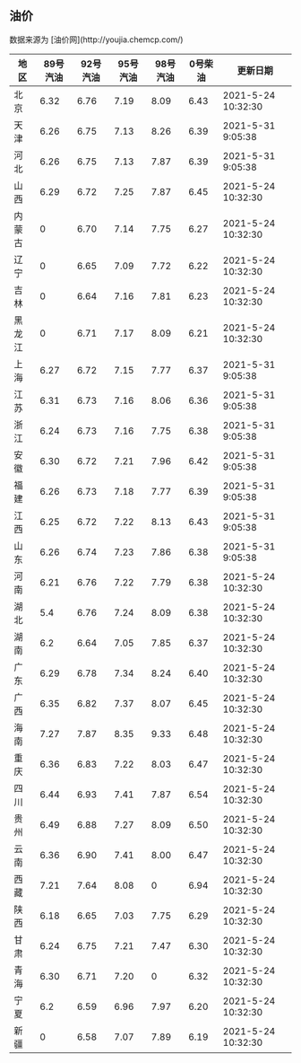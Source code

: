 
<!DOCTYPE html>
<html lang="zh-cn">
<head>
<link href="https://cdn.jsdelivr.net/gh/RookieFanzk/link/github.css" rel="stylesheet">
</head>

<body>
<h2>油价</h2>
<p>数据来源为 [油价网](http://youjia.chemcp.com/) </p>
<table>
<thead>
<tr>
<th>地区</th>
<th>89号汽油</th>
<th>92号汽油</th>
<th>95号汽油</th>
<th>98号汽油</th>
<th>0号柴油</th>
<th>更新日期</th>
</tr>
</thead>
<tbody>
<tr>
<td>北京</td>
<td>6.32</td>
<td>6.76</td>
<td>7.19</td>
<td>8.09</td>
<td>6.43</td>
<td>2021-5-24 10:32:30</td>
</tr>
<tr>
<td>天津</td>
<td>6.26</td>
<td>6.75</td>
<td>7.13</td>
<td>8.26</td>
<td>6.39</td>
<td>2021-5-31 9:05:38</td>
</tr>
<tr>
<td>河北</td>
<td>6.26</td>
<td>6.75</td>
<td>7.13</td>
<td>7.87</td>
<td>6.39</td>
<td>2021-5-31 9:05:38</td>
</tr>
<tr>
<td>山西</td>
<td>6.29</td>
<td>6.72</td>
<td>7.25</td>
<td>7.87</td>
<td>6.45</td>
<td>2021-5-24 10:32:30</td>
</tr>
<tr>
<td>内蒙古</td>
<td>0</td>
<td>6.70</td>
<td>7.14</td>
<td>7.75</td>
<td>6.27</td>
<td>2021-5-24 10:32:30</td>
</tr>
<tr>
<td>辽宁</td>
<td>0</td>
<td>6.65</td>
<td>7.09</td>
<td>7.72</td>
<td>6.22</td>
<td>2021-5-24 10:32:30</td>
</tr>
<tr>
<td>吉林</td>
<td>0</td>
<td>6.64</td>
<td>7.16</td>
<td>7.81</td>
<td>6.23</td>
<td>2021-5-24 10:32:30</td>
</tr>
<tr>
<td>黑龙江</td>
<td>0</td>
<td>6.71</td>
<td>7.17</td>
<td>8.09</td>
<td>6.21</td>
<td>2021-5-24 10:32:30</td>
</tr>
<tr>
<td>上海</td>
<td>6.27</td>
<td>6.72</td>
<td>7.15</td>
<td>7.77</td>
<td>6.37</td>
<td>2021-5-31 9:05:38</td>
</tr>
<tr>
<td>江苏</td>
<td>6.31</td>
<td>6.73</td>
<td>7.16</td>
<td>8.06</td>
<td>6.36</td>
<td>2021-5-31 9:05:38</td>
</tr>
<tr>
<td>浙江</td>
<td>6.24</td>
<td>6.73</td>
<td>7.16</td>
<td>7.75</td>
<td>6.38</td>
<td>2021-5-31 9:05:38</td>
</tr>
<tr>
<td>安徽</td>
<td>6.30</td>
<td>6.72</td>
<td>7.21</td>
<td>7.96</td>
<td>6.42</td>
<td>2021-5-31 9:05:38</td>
</tr>
<tr>
<td>福建</td>
<td>6.26</td>
<td>6.73</td>
<td>7.18</td>
<td>7.77</td>
<td>6.39</td>
<td>2021-5-31 9:05:38</td>
</tr>
<tr>
<td>江西</td>
<td>6.25</td>
<td>6.72</td>
<td>7.22</td>
<td>8.13</td>
<td>6.43</td>
<td>2021-5-31 9:05:38</td>
</tr>
<tr>
<td>山东</td>
<td>6.26</td>
<td>6.74</td>
<td>7.23</td>
<td>7.86</td>
<td>6.38</td>
<td>2021-5-31 9:05:38</td>
</tr>
<tr>
<td>河南</td>
<td>6.21</td>
<td>6.76</td>
<td>7.22</td>
<td>7.79</td>
<td>6.38</td>
<td>2021-5-24 10:32:30</td>
</tr>
<tr>
<td>湖北</td>
<td>5.4</td>
<td>6.76</td>
<td>7.24</td>
<td>8.09</td>
<td>6.38</td>
<td>2021-5-24 10:32:30</td>
</tr>
<tr>
<td>湖南</td>
<td>6.2</td>
<td>6.64</td>
<td>7.05</td>
<td>7.85</td>
<td>6.37</td>
<td>2021-5-24 10:32:30</td>
</tr>
<tr>
<td>广东</td>
<td>6.29</td>
<td>6.78</td>
<td>7.34</td>
<td>8.24</td>
<td>6.40</td>
<td>2021-5-24 10:32:30</td>
</tr>
<tr>
<td>广西</td>
<td>6.35</td>
<td>6.82</td>
<td>7.37</td>
<td>8.07</td>
<td>6.45</td>
<td>2021-5-24 10:32:30</td>
</tr>
<tr>
<td>海南</td>
<td>7.27</td>
<td>7.87</td>
<td>8.35</td>
<td>9.33</td>
<td>6.48</td>
<td>2021-5-24 10:32:30</td>
</tr>
<tr>
<td>重庆</td>
<td>6.36</td>
<td>6.83</td>
<td>7.22</td>
<td>8.03</td>
<td>6.47</td>
<td>2021-5-24 10:32:30</td>
</tr>
<tr>
<td>四川</td>
<td>6.44</td>
<td>6.93</td>
<td>7.41</td>
<td>7.87</td>
<td>6.54</td>
<td>2021-5-24 10:32:30</td>
</tr>
<tr>
<td>贵州</td>
<td>6.49</td>
<td>6.88</td>
<td>7.27</td>
<td>8.09</td>
<td>6.50</td>
<td>2021-5-24 10:32:30</td>
</tr>
<tr>
<td>云南</td>
<td>6.36</td>
<td>6.90</td>
<td>7.41</td>
<td>8.00</td>
<td>6.47</td>
<td>2021-5-24 10:32:30</td>
</tr>
<tr>
<td>西藏</td>
<td>7.21</td>
<td>7.64</td>
<td>8.08</td>
<td>0</td>
<td>6.94</td>
<td>2021-5-24 10:32:30</td>
</tr>
<tr>
<td>陕西</td>
<td>6.18</td>
<td>6.65</td>
<td>7.03</td>
<td>7.75</td>
<td>6.29</td>
<td>2021-5-24 10:32:30</td>
</tr>
<tr>
<td>甘肃</td>
<td>6.24</td>
<td>6.75</td>
<td>7.21</td>
<td>7.47</td>
<td>6.30</td>
<td>2021-5-24 10:32:30</td>
</tr>
<tr>
<td>青海</td>
<td>6.30</td>
<td>6.71</td>
<td>7.20</td>
<td>0</td>
<td>6.32</td>
<td>2021-5-24 10:32:30</td>
</tr>
<tr>
<td>宁夏</td>
<td>6.2</td>
<td>6.59</td>
<td>6.96</td>
<td>7.97</td>
<td>6.20</td>
<td>2021-5-24 10:32:30</td>
</tr>
<tr>
<td>新疆</td>
<td>0</td>
<td>6.58</td>
<td>7.07</td>
<td>7.89</td>
<td>6.19</td>
<td>2021-5-24 10:32:30</td>
</tr>
</tbody>
</table>
</body>
</html>
